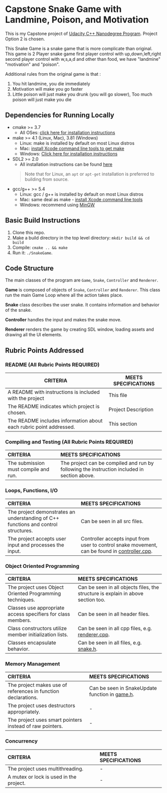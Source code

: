 # Capstone Snake Game with Landmine, Poison, and Motivation

This is my Capstone project of [Udacity C++ Nanodegree Program](https://www.udacity.com/course/c-plus-plus-nanodegree--nd213). Project Option 2 is chosen.

This Snake Game is a snake game that is more complicate than original. This game is 2 Player snake game first player control with up,down,left,right second player control with w,s,a,d and other than food, we have "landmine" "motivation" and "poison".

Additional rules from the original game is that :
1. You hit landmine, you die immediately
2. Motivation will make you go faster
3. Little poison will just make you drunk (you will go slower), Too much poison will just make you die

## Dependencies for Running Locally
* cmake >= 3.7
  * All OSes: [click here for installation instructions](https://cmake.org/install/)
* make >= 4.1 (Linux, Mac), 3.81 (Windows)
  * Linux: make is installed by default on most Linux distros
  * Mac: [install Xcode command line tools to get make](https://developer.apple.com/xcode/features/)
  * Windows: [Click here for installation instructions](http://gnuwin32.sourceforge.net/packages/make.htm)
* SDL2 >= 2.0
  * All installation instructions can be found [here](https://wiki.libsdl.org/Installation)
  >Note that for Linux, an `apt` or `apt-get` installation is preferred to building from source. 
* gcc/g++ >= 5.4
  * Linux: gcc / g++ is installed by default on most Linux distros
  * Mac: same deal as make - [install Xcode command line tools](https://developer.apple.com/xcode/features/)
  * Windows: recommend using [MinGW](http://www.mingw.org/)

## Basic Build Instructions

1. Clone this repo.
2. Make a build directory in the top level directory: `mkdir build && cd build`
3. Compile: `cmake .. && make`
4. Run it: `./SnakeGame`.

## Code Structure

The main classes of the program are `Game`, `Snake`, `Controller` and `Renderer`.

**Game** is composed of objects of `Snake`, `Controller` and `Renderer`. This class run the main Game Loop where all the action takes place.

**Snake** class describes the user snake. It contains information and behavior of the snake.

**Controller** handles the input and makes the snake move.

**Renderer** renders the game by creating SDL window, loading assets and drawing all the UI elements.

## Rubric Points Addressed

### README (All Rubric Points REQUIRED)

| CRITERIA                                                     | MEETS SPECIFICATIONS |
| ------------------------------------------------------------ | -------------------- |
| A README with instructions is included with the project      | This file            |
| The README indicates which project is chosen.                | Project Description  |
| The README includes information about each rubric point addressed. | This section         |

### Compiling and Testing (All Rubric Points REQUIRED)

| CRITERIA                             | MEETS SPECIFICATIONS                                         |
| :----------------------------------- | :----------------------------------------------------------- |
| The submission must compile and run. | The project can be compiled and run by following the instruction included in section above. |

### Loops, Functions, I/O

| CRITERIA                                                     | MEETS SPECIFICATIONS                                         |
| :----------------------------------------------------------- | :----------------------------------------------------------- |
| The project demonstrates an understanding of C++ functions and control structures. | Can be seen in all src files.                                |
| The project accepts user input and processes the input.      | Controller accepts input from user to control snake movement, can be found in [controller.cpp](src/controller.cpp). |

### Object Oriented Programming

| CRITERIA                                                     | MEETS SPECIFICATIONS                                         |
| :----------------------------------------------------------- | :----------------------------------------------------------- |
| The project uses Object Oriented Programming techniques.     | Can be seen in all objects files, the structure is explain in above section too. |
| Classes use appropriate access specifiers for class members. | Can be seen in all header files.                             |
| Class constructors utilize member initialization lists.      | Can be seen in all cpp files, e.g. [renderer.cpp](src/renderer.cpp). |
| Classes encapsulate behavior.                                | Can be seen in all files, e.g. [snake.h](src/snake.h).         |

### Memory Management

| CRITERIA                                                     | MEETS SPECIFICATIONS                                         |
| :----------------------------------------------------------- | :----------------------------------------------------------- |
| The project makes use of references in function declarations. | Can be seen in SnakeUpdate function in [game.h](src/game.h). |
| The project uses destructors appropriately.                  | - |
| The project uses smart pointers instead of raw pointers.     | - |

### Concurrency

| CRITERIA                                | MEETS SPECIFICATIONS                                         |
| :-------------------------------------- | :----------------------------------------------------------- |
| The project uses multithreading.        | - |
| A mutex or lock is used in the project. | - |
